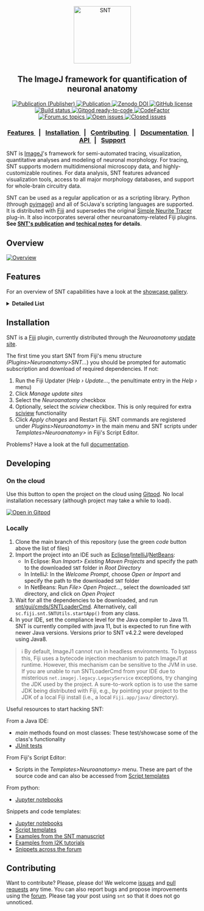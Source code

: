 <p align="center"><img src="https://imagej.net/media/icons/snt.png" alt="SNT" width="150"></p>
<h2 align="center">The ImageJ framework for quantification of neuronal anatomy</h2>
<div align="center">

 <!-- rdcu.be -->
  <a href="https://rdcu.be/c59MD">
    <img alt="Publication (Publisher)" src="https://img.shields.io/badge/Publication-Pub.-teal.svg">
  </a>
 <!-- BioRiv -->
  <a href="https://doi.org/10.1101/2020.07.13.179325">
    <img alt="Publication" src="https://img.shields.io/badge/Publication-BioRiv-red.svg">
  </a>
  <!-- Zenodo -->
  <a href="https://zenodo.org/badge/latestdoi/221831995">
    <img alt="Zenodo DOI" src="https://zenodo.org/badge/221831995.svg">
  </a>
  <!-- License -->
  <a href="https://github.com/morphonets/SNT/blob/master/LICENSE.txt">
    <img alt="GitHub license" src="https://img.shields.io/github/license/morphonets/SNT">
  </a>
<br>
  <!-- Build Status -->
  <a href="https://github.com/morphonets/SNT/actions/workflows/build.yml">
    <img alt="Build status" src="https://github.com/morphonets/SNT/actions/workflows/build.yml/badge.svg">
  </a>
  <!-- Gitpod -->
  <a href="https://gitpod.io/#https://github.com/fiji/SNT">
    <img alt="Gitpod ready-to-code" src="https://img.shields.io/badge/Gitpod-ready--to--code-blue?logo=gitpod">
  </a>
  <!-- codefactor -->
  <a href="https://www.codefactor.io/repository/github/morphonets/snt"><img src="https://www.codefactor.io/repository/github/morphonets/snt/badge" alt="CodeFactor" /
></a>
<br>
  <!-- Forum -->
  <a href="https://forum.image.sc/tags/snt">
    <img alt="Forum.sc topics" src="https://img.shields.io/badge/dynamic/json.svg?label=forum&url=https%3A%2F%2Fforum.image.sc%2Ftag%2Fsnt.json&query=%24.topic_list.tags.0.topic_count&suffix=%20topics">
  </a>
  <!-- Issues -->
  <a href="https://github.com/morphonets/SNT/issues">
    <img alt="Open issues" src="https://img.shields.io/github/issues/morphonets/SNT">
  </a>
  <a href="https://github.com/morphonets/SNT/issues">
    <img alt="Closed issues" src="https://img.shields.io/github/issues-closed/morphonets/SNT">
  </a>
</div>
<div align="center">
  <h3>
    <a href="https://github.com/morphonets/SNT#features">
      Features
    </a>
    <span style="margin:.5em">|</span>
    <a href="https://github.com/morphonets/SNT#installation">
      Installation
    </a>
    <span style="margin:.5em">|</span>
    <a href="https://github.com/morphonets/SNT#contributing">
      Contributing
    </a>
    <span style="margin:.5em">|</span>
    <a href="https://imagej.net/SNT">
       Documentation
    </a>
    <span style="margin:.5em">|</span>
    <a href="https://morphonets.github.io/SNT/">
      API
    </a>
    <span style="margin:.5em">|</span>
    <a href="https://forum.image.sc/tag/SNT">
      Support
    </a>
  </h3>
</div>

SNT is [ImageJ](https://imagej.net/)'s framework for semi-automated tracing, visualization, quantitative analyses and modeling of neuronal morphology. For tracing, SNT supports modern multidimensional microscopy data, and highly-customizable routines. For data analysis, SNT features advanced visualization tools, access to all major morphology databases, and support for whole-brain circuitry data.

SNT can be used as a regular application or as a scripting library. Python (through [pyimagej](https://github.com/imagej/pyimagej)) and  all of SciJava's scripting languages are supported. It is distributed with [Fiji](https://imagej.net/Fiji) and supersedes the original [Simple Neurite Tracer](#backwards-compatibility) plug-in. It also incorporates several other neuroanatomy-related Fiji plugins. **See  [SNT's publication](https://doi.org/10.1038/s41592-021-01105-7)  and [techical notes](./NOTES.md) for details**.

## Overview

[![Overview](https://user-images.githubusercontent.com/2439948/167173119-2e4bea60-38e6-437f-82a9-205700f83ae8.png)](https://www.nature.com/articles/s41592-021-01105-7)

## Features
For an overview of SNT capabilities have a look at the [showcase gallery](https://imagej.net/plugins/snt/#overview).

<details>
  <summary><b>Detailed List</b></summary>

### Tracing

* Semi-automated Tracing:
  
  * Support for up to 5D multidimensional images, including multichannel, and timelapse sequences
  * Support for both ImageJ1 and [ImgLib2](https://imagej.net/libs/imglib2/) data structures
  * Several bidirectional search algorithms (A\*, NBA\*, Fast marching) with adjustable cost functions allow for efficient computation of curvatures for a wide range of imagery, that are <u>up to 20x faster</u> relatively to the original _Simple Neurite Tracer_ plugin
  * Tracing in "secondary layers". This allows for paths to be computed on "enhanced" (pre-processed) images while interacting with the unfiltered, original image (or vice-versa). Toggling between the two data sources is immediate
  * Precise placement of nodes is aided by a local search that automatically snaps the cursor to neurites wihin a 3D neighborhood

* Auto-tracing:

  * Generation of traces from thresholded/filtered images
  * Machine learning: Built-in routines for training random forest classifiers on previously traced paths ([Trainable Weka segmentation](https://github.com/fiji/Trainable_Segmentation) bridge)

* Tracing can be interleaved with image processing routines

* Tracing is scriptable. Interactive scripts allow for real-time inspection of results

* Paths can be tagged, searched, grouped and filtered by morphometric properties (length, radius, etc.)

* Paths can be edited, i.e., a path can be linked or merged together, or split into two. Nodes can be moved, deleted, or inserted

* Post-hoc refinement of node positioning and radii by 'fitting' traces to the fluorescent signal associated with a path
  
### Analysis

* Extensive repertoire of metrics, namely those provided by [L-measure](http://cng.gmu.edu:8080/Lm/help/index.htm) and [NeuroM](https://github.com/BlueBrain/NeuroM). Metrics can be collected from groups of cells, single cells, or parts thereof

* Analysis based on neuropil annotations for whole-brain data such as [MouseLight](https://ml-neuronbrowser.janelia.org/)

* Direct access to public databases, including [FlyCircuit](http://www.flycircuit.tw), [Insect Brain Database](https://insectbraindb.org/app/), [MouseLight](https://ml-neuronbrowser.janelia.org/), [NeuroMorpho](http://neuromorpho.org/), and [Virtual Fly Brain](https://v2.virtualflybrain.org/)

* Built-in commands for immediate retrieval of statistical reports, including summary statistics, tests (two-sample _t_-test/one-way ANOVA), comparison plots and histograms

* Convex hull analyses

* Graph theory-based analyses

* Persistent homology-based analyses

* [Sholl](./NOTES.md) and Horton-Strahler analyses

* Image processing workflows: Reconstructions can be converted to masks and ROIs. Voxel intensities can be profiled around traced paths
  
### Visualization

* Quantitative visualizations: Display neurons color coded by morphometric traits, or neuropil annotations. 

* Publication-quality visualizations:  Neuronal reconstructions, diagrams, plots and histograms can be exported as vector graphics

* [Reconstruction Viewer](https://imagej.net/SNT:_Reconstruction_Viewer): Standalone hardware-accelerated 3D visualization tool for both meshes and reconstructions.
  
  * Interactive and programmatic scenes (controlled rotations, panning, zoom, scaling, animation,  "dark/light mode", etc.)
  * Customizable views: Interactive management of scene elements, controls for transparency, color interpolation, lightning, path smoothing, etc. Ability to render both local and remote files on the same scene
  * Built-in support for several template brains: Drosophila, [zebrafish](https://fishatlas.neuro.mpg.de/), and Allen CCF (Allen Mouse Brain Atlas)

* [sciview](https://github.com/scenerygraphics/sciview) integration

* Graph Viewer: A dedicated viewer for graph-theory-based diagrams
  
  * Display reconstructions as dendrograms
  * Quantitative connectivity graphs for single cells and groups of cells
  
### Scripting

* Almost every aspect of the program can be scripted in any of the IJ2 supported languages, or from Python through [pyimagej](https://github.com/imagej/pyimagej)

* Detailed [documentation](https://imagej.net/SNT:_Scripting) and examples, including Python [notebooks](https://github.com/morphonets/SNT/tree/master/notebooks), and [end-to-end examples](https://github.com/morphonets/SNTmanuscript)

* Headless scripts supported

* (Experimental) Script Recorder
  
### Modeling

* Biophysical modeling of neuronal growth is performed through [Cortex3D (Cx3D)](https://github.com/morphonets/cx3d) and [sciview](https://docs.scenery.graphics/sciview/ "SciView"), in which a modified version of [Cx3D](https://github.com/morphonets/cx3d) grows neuronal processes with [sciview](https://docs.scenery.graphics/sciview/)’s data structures.
  
### Compatibility

* Support for multiple file formats including SWC, TRACES, JSON (MouseLight specification), and NDF (NeuronJ data file)

* Backwards compatibility: Special effort was put into backwards compatibility with  [Simple Neurite Tracer](https://github.com/fiji/SNT)  (including [TrakEM2](https://github.com/trakem2/TrakEM2) and [ITK](https://imagej.net/SNT:_Tubular_Geodesics) interaction). Inherited functionality has been improved, namely:
  
  * Support for sub-pixel accuracy
  * Synchronization of XY, ZY, and XZ views
  * Improved "filling" and "fitting" routines
  * Multi-threading improvements
  * Modernized GUI

* Aggregation of [legacy plugins](./NOTES.md)
  
</details>

## Installation

SNT is a [Fiji](https://imagej.net/Fiji) plugin, currently distributed through the *Neuroanatomy* [update site](https://imagej.net/Update_Sites).

The first time you start SNT from Fiji's menu structure *(Plugins>Neuroanatomy>SNT...*) you should be prompted for automatic subscription and download of required dependencies. If not:

1. Run the Fiji Updater (*Help › Update...*, the penultimate entry in the  *Help ›*  menu)
2. Click *Manage update sites*
3. Select the *Neuroanatomy* checkbox
4. Optionally, select the *sciview* checkbox. This is only required for extra [sciview](https://docs.scenery.graphics/sciview/) functionality
5. Click *Apply changes* and Restart Fiji. SNT commands are registered under _Plugins>Neuroanatomy>_ in the main menu and SNT scripts under _Templates>Neuroanatomy>_ in Fiji's Script Editor.

Problems? Have a look at the full [documentation](https://imagej.net/SNT).

## Developing

### On the cloud

Use this button to open the project on the cloud using [Gitpod](https://gitpod.io). No local installation necessary (although project may take a while to load).

[![Open in Gitpod](https://gitpod.io/button/open-in-gitpod.svg)](https://gitpod.io/#https://github.com/morphonets/SNT) 

### Locally

1. Clone the main branch of this repository (use the green _code_ button above the list of files) 
2. Import the project into an IDE such as [Eclipse](https://www.eclipse.org/downloads/packages/)/[IntelliJ](https://www.jetbrains.com/idea/download/)/[NetBeans](https://netbeans.apache.org/download/index.html):
   - In Eclipse: Run _Import> Existing Maven Projects_ and specify the path to the downloaded `SNT` folder in _Root Directory_
   - In IntelliJ: In the _Welcome Prompt_, choose _Open or Import_ and specify the path to the downloaded `SNT` folder
   - In NetBeans: Run _File> Open Project..._, select the downloaded `SNT` directory, and click on _Open Project_
3. Wait for all the dependencies to be downloaded, and run [snt/gui/cmds/SNTLoaderCmd](./src/main/java/sc/fiji/snt/gui/cmds/SNTLoaderCmd.java). Alternatively, call `sc.fiji.snt.SNTUtils.startApp()` from any class.
4. In your IDE, set the compliance level for the Java compiler to Java 11. SNT is currently compiled with java 11, but is expected to run fine with newer Java versions. Versions prior to SNT v4.2.2 were developed using Java8. 

> :information_source: By default, ImageJ1 cannot run in headless environments. To bypass this, Fiji uses a bytecode injection mechanism to patch ImageJ1 at runtime.
> However, this mechanism can be sensitive to the JVM in use. If you are unable to run SNTLoaderCmd from your IDE due to misterious `net.imagej.legacy.LegacyService` exceptions,
> try changing the JDK used by the project. A sure-to-work option is to use the same JDK being distributed with Fiji, e.g., by pointing your project to the JDK of a local Fiji install (i.e., a local `Fiji.app/java/` directory).

Useful resources to start hacking SNT:

From a Java IDE:
- _main_ methods found on most classes: These test/showcase some of the class's functionality
- [JUnit tests](./src/test/java/sc/fiji/snt/)

From Fiji's Script Editor:
- Scripts in the _Templates>Neuroanatomy>_ menu. These are part of the source code and can also be accessed from [Script templates](./src/main/resources/script_templates/Neuroanatomy/) 

From python:
- [Jupyter notebooks](./notebooks)

Snippets and code templates:
- [Jupyter notebooks](./notebooks)
- [Script templates](./src/main/resources/script_templates/Neuroanatomy/)
- [Examples from the SNT manuscript](https://github.com/morphonets/SNTmanuscript)
- [Examples from I2K tutorials](https://github.com/morphonets/i2k2020)
- [Snippets across the forum](https://forum.image.sc/tag/snt)

## Contributing

Want to contribute? Please, please do! We welcome [issues](https://github.com/morphonets/SNT/issues) and [pull requests](https://github.com/morphonets/SNT/pulls) any time. You can also report bugs and propose improvements using the [forum](https://forum.image.sc/tag/snt). Please tag your post using `snt` so that it does not go unnoticed. 
